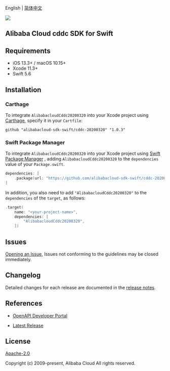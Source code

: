 English | [简体中文](README-CN.md)

![](https://aliyunsdk-pages.alicdn.com/icons/AlibabaCloud.svg)

## Alibaba Cloud cddc SDK for Swift

## Requirements

- iOS 13.3+ / macOS 10.15+
- Xcode 11.3+
- Swift 5.6

## Installation

### Carthage

To integrate `AlibabacloudCddc20200320` into your Xcode project using [Carthage](https://github.com/Carthage/Carthage), specify it in your `Cartfile`:

```ogdl
github "alibabacloud-sdk-swift/cddc-20200320" "1.0.3"
```

### Swift Package Manager

To integrate `AlibabacloudCddc20200320` into your Xcode project using [Swift Package Manager](https://swift.org/package-manager/) , adding `AlibabacloudCddc20200320` to the `dependencies` value of your `Package.swift`.

```swift
dependencies: [
    .package(url: "https://github.com/alibabacloud-sdk-swift/cddc-20200320.git", from: "1.0.3")
]
```

In addition, you also need to add `"AlibabacloudCddc20200320"` to the `dependencies` of the `target`, as follows:

```swift
.target(
    name: "<your-project-name>",
    dependencies: [
        "AlibabacloudCddc20200320",
    ])
```

## Issues

[Opening an Issue](https://github.com/alibabacloud-sdk-swift/cddc-20200320/issues/new), Issues not conforming to the guidelines may be closed immediately.

## Changelog

Detailed changes for each release are documented in the [release notes](./ChangeLog.txt).

## References

* [OpenAPI Developer Portal](https://next.api.alibabacloud.com/home)
- [Latest Release](https://github.com/alibabacloud-sdk-swift/cddc-20200320)

## License

[Apache-2.0](http://www.apache.org/licenses/LICENSE-2.0)

Copyright (c) 2009-present, Alibaba Cloud All rights reserved.
